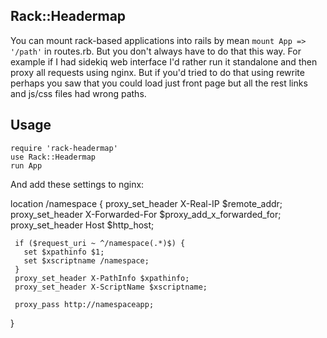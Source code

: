 ## Rack::Headermap

You can mount rack-based applications into rails by mean `mount App => '/path'`
in routes.rb. But you don't always have to do that this way. For example if I
had sidekiq web interface I'd rather run it standalone and then proxy all
requests using nginx. But if you'd tried to do that using rewrite perhaps you
saw that you could load just front page but all the rest links and js/css files
had wrong paths.

## Usage

    require 'rack-headermap'
    use Rack::Headermap
    run App

And add these settings to nginx:

   location /namespace {
     proxy_set_header X-Real-IP  $remote_addr;
     proxy_set_header X-Forwarded-For $proxy_add_x_forwarded_for;
     proxy_set_header Host $http_host;

     if ($request_uri ~ ^/namespace(.*)$) {
       set $xpathinfo $1;
       set $xscriptname /namespace;
     } 
     proxy_set_header X-PathInfo $xpathinfo;
     proxy_set_header X-ScriptName $xscriptname;

     proxy_pass http://namespaceapp;
   }

